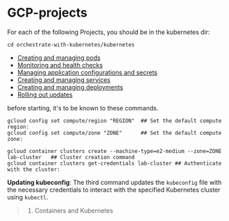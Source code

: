 # GCP-projects

For each of the following Projects, you should be in the kubernetes dir:
```
cd orchestrate-with-kubernetes/kubernetes
```

  * [Creating and managing pods](Creating%20and%20managing%20pods.md)
  * [Monitoring and health checks](Monitoring%20and%20Health%20Checks.md)
  * [Managing application configurations and secrets](Managing%20application%20configurations%20and%20secrets.md)
  * [Creating and managing services](Creating%20and%20Managing%20Services.md)
  * [Creating and managing deployments](Creating%20and%20Managing%20Deployments.md)
  * [Rolling out updates](Rolling%20out%20Updates.md)

before starting, it's to be known to these commands.

```shell
gcloud config set compute/region "REGION"  ## Set the default compute region:
gcloud config set compute/zone "ZONE"      ## Set the default compute zone:

gcloud container clusters create --machine-type=e2-medium --zone=ZONE lab-cluster   ## Cluster creation command
gcloud container clusters get-credentials lab-cluster ## Authenticate with the cluster:
```
**Updating kubeconfig**: The third command updates the `kubeconfig` file with the necessary credentials to interact with the specified Kubernetes cluster using `kubectl`.
> 1. Containers and Kubernetes

